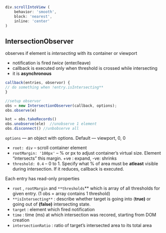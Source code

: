 ```js
div.scrollIntoView (  
	behavior: 'smooth',
    block: 'nearest',
    inline: 'center'
)
```


## IntersectionObserver

observes if element is *intersecting* with its container or viewport
- notification is fired *twice* (enter/leave) 
- callback is executed only when threshold is crossed while intersecting
- it is **asynchronous**

```jsx
callback(entries, observor) { 
// do something when !entry.isIntersecting**
}

//setup observor
obs = new IntersectionObserver(callback, options);
obs.observe(e)

kot = obs.takeRecords()
obs.unobserve(ele)  //unobserve 1 element
obs.disconnect() //unbobserve all
```

`options` — an object with options. Default — viewport, 0, 0

- `root: div` – scroll container element
- `rootMargin: '100px'` – % or px to adjust container’s virtual size. Element “intersects” this margin. +ve : expand, -ve: shrinks
- `threshold: 0.4` – 0 to 1. Specify what % of area must be **atleast** visible during intersection. If it reduces, callback is executed.

Each entry has read-only properties

- `root` , `rootMargin` and `**thresholds`** which is array of all thresholds for given entry. (1 obs = array contains 1 threshold)
- `**isIntersecting**` : describe whether target is going into (**********true)********** or going out of ****(false)**** intersecting state.
- `target` : element which fired notification
- `time` : time (ms) at which intersection was recored, starting from DOM creation
- `intersectionRatio` : ratio of target’s intersected area to its total area